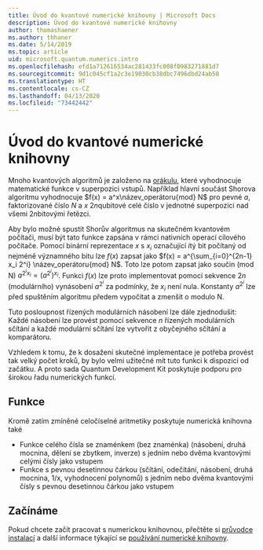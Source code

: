 ```yaml
---
title: Úvod do kvantové numerické knihovny | Microsoft Docs
description: Úvod do kvantové numerické knihovny
author: thomashaener
ms.author: thhaner
ms.date: 5/14/2019
ms.topic: article
uid: microsoft.quantum.numerics.intro
ms.openlocfilehash: efd1a712616534ac281433fc008f0983271881d7
ms.sourcegitcommit: 9d1c045cf1a2c3e19030cb38dbc7496dbd24ab58
ms.translationtype: HT
ms.contentlocale: cs-CZ
ms.lasthandoff: 04/13/2020
ms.locfileid: "73442442"
---
```

# <a name="introduction-to-the-quantum-numerics-library"></a>Úvod do kvantové numerické knihovny

Mnoho kvantových algoritmů je založeno na [orákulu](xref:microsoft.quantum.concepts.oracles), které vyhodnocuje matematické funkce v superpozici vstupů.
Například hlavní součást Shorova algoritmu vyhodnocuje $f(x) = a^x\název_operátoru{mod} N$ pro pevné $a$, faktorizované číslo $N$ a $x$ $2n$qubitové celé číslo v jednotné superpozici nad všemi $2n$bitovými řetězci.

Aby bylo možné spustit Shorův algoritmus na skutečném kvantovém počítači, musí být tato funkce zapsána v rámci nativních operací cílového počítače.
Pomocí binární reprezentace $x$ s $x_i$ označující $i$tý bit počítaný od nejméně významného bitu lze $f(x)$ zapsat jako $f(x) = a^{\sum_{i=0}^{2n-1} x_i 2^i} \název_operátoru{mod} N$.
Toto lze potom zapsat jako součin (mod N) $a^{2^i x_i}=(a^{2^i})^{x_i}$. Funkci $f(x)$ lze proto implementovat pomocí sekvence $2n$ (modulárního) vynásobení $a^{2^i}$ za podmínky, že $x_i$ není nula. Konstanty $a^{2^i}$ lze před spuštěním algoritmu předem vypočítat a zmenšit o modulo N.

Tuto posloupnost řízených modulárních násobení lze dále zjednodušit: Každé násobení lze provést pomocí sekvence $n$ řízených modulárních sčítání a každé modulární sčítání lze vytvořit z obyčejného sčítání a komparátoru.


Vzhledem k tomu, že k dosažení skutečné implementace je potřeba provést tak velký počet kroků, by bylo velmi užitečné mít tuto funkci k dispozici od začátku.
A proto sada Quantum Development Kit poskytuje podporu pro širokou řadu numerických funkcí.


## <a name="functionality"></a>Funkce

Kromě zatím zmíněné celočíselné aritmetiky poskytuje numerická knihovna také

 - Funkce celého čísla se znaménkem (bez znaménka) (násobení, druhá mocnina, dělení se zbytkem, inverze) s jedním nebo dvěma kvantovými celými čísly jako vstupem
 - Funkce s pevnou desetinnou čárkou (sčítání, odečítání, násobení, druhá mocnina, 1/x, vyhodnocení polynomů) s jedním nebo dvěma kvantovými čísly s pevnou desetinnou čárkou jako vstupem

## <a name="getting-started"></a>Začínáme

Pokud chcete začít pracovat s numerickou knihovnou, přečtěte si [průvodce instalací](xref:microsoft.quantum.numerics.installation) a další informace týkající se [používání numerické knihovny](xref:microsoft.quantum.numerics.usage).

